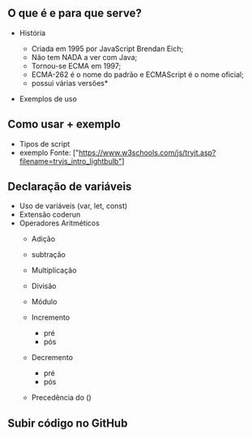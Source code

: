 ## O que é e para que serve?
  - História
    - Criada em 1995 por JavaScript Brendan Eich;
    - Não tem NADA a ver com Java;
    - Tornou-se ECMA em 1997;
    - ECMA-262 é o nome do padrão e ECMAScript é o nome oficial;
    - possui várias versões*

  - Exemplos de uso

## Como usar + exemplo
  - Tipos de script
  - exemplo
    Fonte: ["https://www.w3schools.com/js/tryit.asp?filename=tryjs_intro_lightbulb"]

## Declaração de variáveis
  - Uso de variáveis (var, let, const)
  - Extensão coderun
  - Operadores Aritméticos
    - Adição
    - subtração
    - Multiplicação
    - Divisão
    - Módulo

    - Incremento
      - pré
      - pós
    - Decremento
      - pré
      - pós

    - Precedência do ()

## Subir código no GitHub
